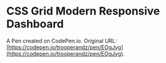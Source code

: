 # CSS Grid Modern Responsive Dashboard

A Pen created on CodePen.io. Original URL: [https://codepen.io/trooperandz/pen/EOgJvg](https://codepen.io/trooperandz/pen/EOgJvg).


